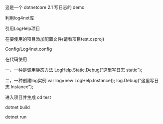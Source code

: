 这是一个 dotnetcore 2.1 写日志的 demo

利用log4net库

引用LogHelp项目

在要使用的项目添加配置文件(请看项目test.csproj)

Config/Log4net.config

在代码使用

一，一种是调用静态方法
LogHelp.Static.Debug("这里写日志 static");

二，一种创建log实例
var log=new LogHelp.Instance();
log.Debug("这里写日志 Instance");

进入项目并生成
cd test

dotnet build

dotnet run


